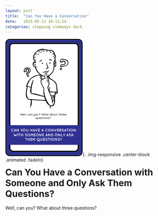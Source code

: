 ```yaml
---
layout: post
title:  "Can You Have a Conversation"
date:   2015-05-13 10:11:24
categories: stepping sideways deck
---
```

![Can you have a Conversation Card](https://github.com/steppingsideways/steppingsideways.github.io/blob/master/images/can_you_have_a_conversation.png?raw=true){: .img-responsive .center-block .animated .fadeIn}

<div class="row">
	<div class="animated fadeIn col-md-12">
		<h1 style="margin-top:0px;">Can You Have a Conversation with Someone and Only Ask Them Questions?</h1>
		Well, can you? What about three questions?
	</div>
</div>